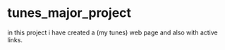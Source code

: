 # tunes_major_project
in this project i have created a (my tunes) web page and also with active links.
